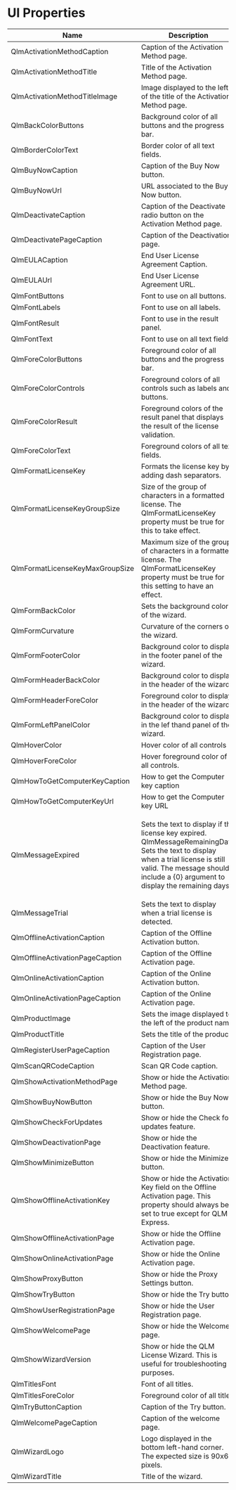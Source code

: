 # UI Properties

| Name                            | Description                                                                                                                                                                                                                   |
| ------------------------------- | ----------------------------------------------------------------------------------------------------------------------------------------------------------------------------------------------------------------------------- |
| QlmActivationMethodCaption      | Caption of the Activation Method page.                                                                                                                                                                                        |
| QlmActivationMethodTitle        | Title of the Activation Method page.                                                                                                                                                                                          |
| QlmActivationMethodTitleImage   | Image displayed to the left of the title of the Activation Method page.                                                                                                                                                       |
| QlmBackColorButtons             | Background color of all buttons and the progress bar.                                                                                                                                                                         |
| QlmBorderColorText              | Border color of all text fields.                                                                                                                                                                                              |
| QlmBuyNowCaption                | Caption of the Buy Now button.                                                                                                                                                                                                |
| QlmBuyNowUrl                    | URL associated to the Buy Now button.                                                                                                                                                                                         |
| QlmDeactivateCaption            | Caption of the Deactivate radio button on the Activation Method page.                                                                                                                                                         |
| QlmDeactivatePageCaption        | Caption of the Deactivation page.                                                                                                                                                                                             |
| QlmEULACaption                  | End User License Agreement Caption.                                                                                                                                                                                           |
| QlmEULAUrl                      | End User License Agreement URL.                                                                                                                                                                                               |
| QlmFontButtons                  | Font to use on all buttons.                                                                                                                                                                                                   |
| QlmFontLabels                   | Font to use on all labels.                                                                                                                                                                                                    |
| QlmFontResult                   | Font to use in the result panel.                                                                                                                                                                                              |
| QlmFontText                     | Font to use on all text fields.                                                                                                                                                                                               |
| QlmForeColorButtons             | Foreground color of all buttons and the progress bar.                                                                                                                                                                         |
| QlmForeColorControls            | Foreground colors of all controls such as labels and buttons.                                                                                                                                                                 |
| QlmForeColorResult              | Foreground colors of the result panel that displays the result of the license validation.                                                                                                                                     |
| QlmForeColorText                | Foreground colors of all text fields.                                                                                                                                                                                         |
| QlmFormatLicenseKey             | Formats the license key by adding dash separators.                                                                                                                                                                            |
| QlmFormatLicenseKeyGroupSize    | Size of the group of characters in a formatted license. The QlmFormatLicenseKey property must be true for this to take effect.                                                                                                |
| QlmFormatLicenseKeyMaxGroupSize | Maximum size of the group of characters in a formatted license. The QlmFormatLicenseKey property must be true for this setting to have an effect.                                                                             |
| QlmFormBackColor                | Sets the background color of the wizard.                                                                                                                                                                                      |
| QlmFormCurvature                | Curvature of the corners of the wizard.                                                                                                                                                                                       |
| QlmFormFooterColor              | Background color to display in the footer panel of the wizard.                                                                                                                                                                |
| QlmFormHeaderBackColor          | Background color to display in the header of the wizard.                                                                                                                                                                      |
| QlmFormHeaderForeColor          | Foreground color to display in the header of the wizard.                                                                                                                                                                      |
| QlmFormLeftPanelColor           | Background color to display in the lef thand panel of the wizard.                                                                                                                                                             |
| QlmHoverColor                   | Hover color of all controls                                                                                                                                                                                                   |
| QlmHoverForeColor               | Hover foreground color of all controls.                                                                                                                                                                                       |
| QlmHowToGetComputerKeyCaption   | How to get the Computer key caption                                                                                                                                                                                           |
| QlmHowToGetComputerKeyUrl       | How to get the Computer key URL                                                                                                                                                                                               |
| QlmMessageExpired               | <p>Sets the text to display if the license key expired.<br>QlmMessageRemainingDays Sets the text to display when a trial license is still valid. The message should include a {0} argument to display the remaining days.</p> |
| QlmMessageTrial                 | Sets the text to display when a trial license is detected.                                                                                                                                                                    |
| QlmOfflineActivationCaption     | Caption of the Offline Activation button.                                                                                                                                                                                     |
| QlmOfflineActivationPageCaption | Caption of the Offline Activation page.                                                                                                                                                                                       |
| QlmOnlineActivationCaption      | Caption of the Online Activation button.                                                                                                                                                                                      |
| QlmOnlineActivationPageCaption  | Caption of the Online Activation page.                                                                                                                                                                                        |
| QlmProductImage                 | Sets the image displayed to the left of the product name.                                                                                                                                                                     |
| QlmProductTitle                 | Sets the title of the product.                                                                                                                                                                                                |
| QlmRegisterUserPageCaption      | Caption of the User Registration page.                                                                                                                                                                                        |
| QlmScanQRCodeCaption            | Scan QR Code caption.                                                                                                                                                                                                         |
| QlmShowActivationMethodPage     | Show or hide the Activation Method page.                                                                                                                                                                                      |
| QlmShowBuyNowButton             | Show or hide the Buy Now button.                                                                                                                                                                                              |
| QlmShowCheckForUpdates          | Show or hide the Check for updates feature.                                                                                                                                                                                   |
| QlmShowDeactivationPage         | Show or hide the Deactivation feature.                                                                                                                                                                                        |
| QlmShowMinimizeButton           | Show or hide the Minimize button.                                                                                                                                                                                             |
| QlmShowOfflineActivationKey     | Show or hide the Activation Key field on the Offline Activation page. This property should always be set to true except for QLM Express.                                                                                      |
| QlmShowOfflineActivationPage    | Show or hide the Offline Activation page.                                                                                                                                                                                     |
| QlmShowOnlineActivationPage     | Show or hide the Online Activation page.                                                                                                                                                                                      |
| QlmShowProxyButton              | Show or hide the Proxy Settings button.                                                                                                                                                                                       |
| QlmShowTryButton                | Show or hide the Try button.                                                                                                                                                                                                  |
| QlmShowUserRegistrationPage     | Show or hide the User Registration page.                                                                                                                                                                                      |
| QlmShowWelcomePage              | Show or hide the Welcome page.                                                                                                                                                                                                |
| QlmShowWizardVersion            | Show or hide the QLM License Wizard. This is useful for troubleshooting purposes.                                                                                                                                             |
| QlmTitlesFont                   | Font of all titles.                                                                                                                                                                                                           |
| QlmTitlesForeColor              | Foreground color of all titles.                                                                                                                                                                                               |
| QlmTryButtonCaption             | Caption of the Try button.                                                                                                                                                                                                    |
| QlmWelcomePageCaption           | Caption of the welcome page.                                                                                                                                                                                                  |
| QlmWizardLogo                   | Logo displayed in the bottom left-hand corner. The expected size is 90x60 pixels.                                                                                                                                             |
| QlmWizardTitle                  | Title of the wizard.                                                                                                                                                                                                          |
